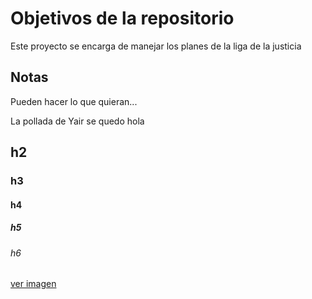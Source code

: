 # Objetivos de la repositorio

Este proyecto se encarga de manejar los planes de la liga de la justicia


## Notas
Pueden hacer lo que quieran...

La pollada de Yair se quedo
hola

## h2
### h3
#### h4
##### h5
###### h6

[ver imagen](www.google.com)


